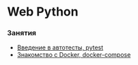 # Web Python


### Занятия

- [Введение в автотесты, pytest](lessons/lesson.04/)
- [Знакомство с Docker, docker-compose](lessons/lesson.05/)
